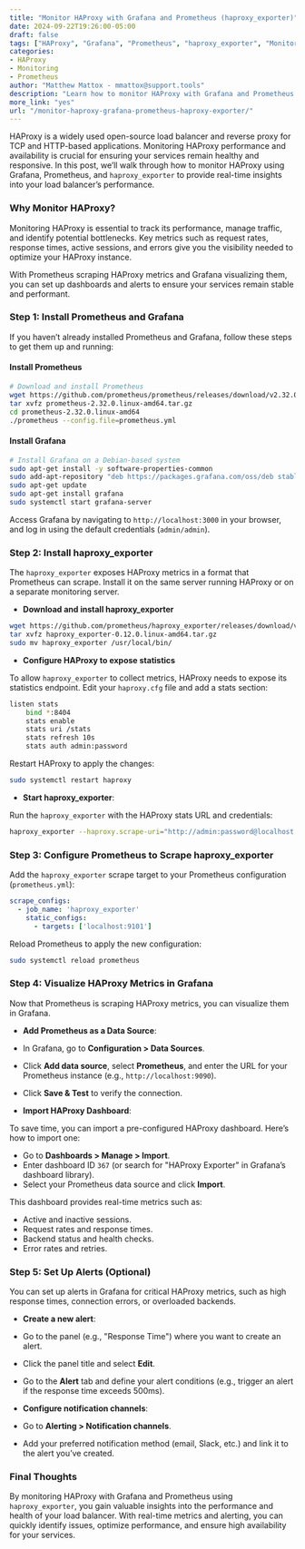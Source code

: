 ```yaml
---
title: "Monitor HAProxy with Grafana and Prometheus (haproxy_exporter)"  
date: 2024-09-22T19:26:00-05:00  
draft: false  
tags: ["HAProxy", "Grafana", "Prometheus", "haproxy_exporter", "Monitoring"]  
categories:  
- HAProxy  
- Monitoring  
- Prometheus  
author: "Matthew Mattox - mmattox@support.tools"  
description: "Learn how to monitor HAProxy with Grafana and Prometheus using haproxy_exporter for real-time metrics and insights."  
more_link: "yes"  
url: "/monitor-haproxy-grafana-prometheus-haproxy-exporter/"  
---
```


HAProxy is a widely used open-source load balancer and reverse proxy for TCP and HTTP-based applications. Monitoring HAProxy performance and availability is crucial for ensuring your services remain healthy and responsive. In this post, we’ll walk through how to monitor HAProxy using Grafana, Prometheus, and `haproxy_exporter` to provide real-time insights into your load balancer’s performance.

<!--more-->

### Why Monitor HAProxy?

Monitoring HAProxy is essential to track its performance, manage traffic, and identify potential bottlenecks. Key metrics such as request rates, response times, active sessions, and errors give you the visibility needed to optimize your HAProxy instance.

With Prometheus scraping HAProxy metrics and Grafana visualizing them, you can set up dashboards and alerts to ensure your services remain stable and performant.

### Step 1: Install Prometheus and Grafana

If you haven’t already installed Prometheus and Grafana, follow these steps to get them up and running:

#### Install Prometheus

```bash
# Download and install Prometheus
wget https://github.com/prometheus/prometheus/releases/download/v2.32.0/prometheus-2.32.0.linux-amd64.tar.gz
tar xvfz prometheus-2.32.0.linux-amd64.tar.gz
cd prometheus-2.32.0.linux-amd64
./prometheus --config.file=prometheus.yml
```

#### Install Grafana

```bash
# Install Grafana on a Debian-based system
sudo apt-get install -y software-properties-common
sudo add-apt-repository "deb https://packages.grafana.com/oss/deb stable main"
sudo apt-get update
sudo apt-get install grafana
sudo systemctl start grafana-server
```

Access Grafana by navigating to `http://localhost:3000` in your browser, and log in using the default credentials (`admin/admin`).

### Step 2: Install haproxy_exporter

The `haproxy_exporter` exposes HAProxy metrics in a format that Prometheus can scrape. Install it on the same server running HAProxy or on a separate monitoring server.

- **Download and install haproxy_exporter**

```bash
wget https://github.com/prometheus/haproxy_exporter/releases/download/v0.12.0/haproxy_exporter-0.12.0.linux-amd64.tar.gz
tar xvfz haproxy_exporter-0.12.0.linux-amd64.tar.gz
sudo mv haproxy_exporter /usr/local/bin/
```

- **Configure HAProxy to expose statistics**

To allow `haproxy_exporter` to collect metrics, HAProxy needs to expose its statistics endpoint. Edit your `haproxy.cfg` file and add a stats section:

```bash
listen stats
    bind *:8404
    stats enable
    stats uri /stats
    stats refresh 10s
    stats auth admin:password
```

Restart HAProxy to apply the changes:

```bash
sudo systemctl restart haproxy
```

- **Start haproxy_exporter**:

Run the `haproxy_exporter` with the HAProxy stats URL and credentials:

```bash
haproxy_exporter --haproxy.scrape-uri="http://admin:password@localhost:8404/stats;csv"
```

### Step 3: Configure Prometheus to Scrape haproxy_exporter

Add the `haproxy_exporter` scrape target to your Prometheus configuration (`prometheus.yml`):

```yaml
scrape_configs:
  - job_name: 'haproxy_exporter'
    static_configs:
      - targets: ['localhost:9101']
```

Reload Prometheus to apply the new configuration:

```bash
sudo systemctl reload prometheus
```

### Step 4: Visualize HAProxy Metrics in Grafana

Now that Prometheus is scraping HAProxy metrics, you can visualize them in Grafana.

- **Add Prometheus as a Data Source**:

- In Grafana, go to **Configuration > Data Sources**.
- Click **Add data source**, select **Prometheus**, and enter the URL for your Prometheus instance (e.g., `http://localhost:9090`).
- Click **Save & Test** to verify the connection.

- **Import HAProxy Dashboard**:

To save time, you can import a pre-configured HAProxy dashboard. Here’s how to import one:

- Go to **Dashboards > Manage > Import**.
- Enter dashboard ID `367` (or search for "HAProxy Exporter" in Grafana’s dashboard library).
- Select your Prometheus data source and click **Import**.

This dashboard provides real-time metrics such as:

- Active and inactive sessions.
- Request rates and response times.
- Backend status and health checks.
- Error rates and retries.

### Step 5: Set Up Alerts (Optional)

You can set up alerts in Grafana for critical HAProxy metrics, such as high response times, connection errors, or overloaded backends.

- **Create a new alert**:

- Go to the panel (e.g., "Response Time") where you want to create an alert.
- Click the panel title and select **Edit**.
- Go to the **Alert** tab and define your alert conditions (e.g., trigger an alert if the response time exceeds 500ms).

- **Configure notification channels**:

- Go to **Alerting > Notification channels**.
- Add your preferred notification method (email, Slack, etc.) and link it to the alert you’ve created.

### Final Thoughts

By monitoring HAProxy with Grafana and Prometheus using `haproxy_exporter`, you gain valuable insights into the performance and health of your load balancer. With real-time metrics and alerting, you can quickly identify issues, optimize performance, and ensure high availability for your services.
